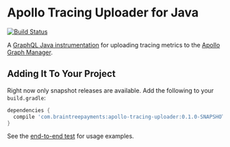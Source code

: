# Apollo Tracing Uploader for Java

[![Build Status](https://travis-ci.org/braintree/apollo-tracing-uploader-java.svg?branch=master)](https://travis-ci.org/braintree/apollo-tracing-uploader-java)

A [GraphQL Java instrumentation](https://www.graphql-java.com/documentation/v12/instrumentation/) for uploading tracing metrics to the [Apollo Graph Manager](https://www.apollographql.com/docs/graph-manager/).

## Adding It To Your Project

Right now only snapshot releases are available. Add the following to your `build.gradle`:

```groovy
dependencies {
  compile 'com.braintreepayments:apollo-tracing-uploader:0.1.0-SNAPSHOT'
}
```

See the [end-to-end test](src/test/java/integration/EndToEndTest.java) for usage examples.
